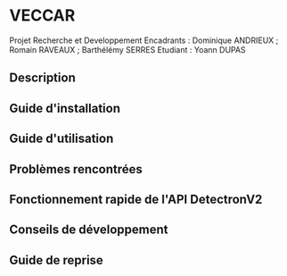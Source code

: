 # VECCAR
Projet Recherche et Developpement
Encadrants : Dominique ANDRIEUX ; Romain RAVEAUX ; Barthélémy SERRES
Etudiant : Yoann DUPAS

## Description

## Guide d'installation

## Guide d'utilisation

## Problèmes rencontrées

## Fonctionnement rapide de l'API DetectronV2

## Conseils de développement

## Guide de reprise

